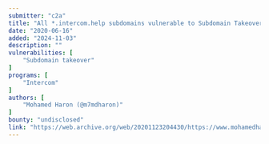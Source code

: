 ```yaml
---
submitter: "c2a"
title: "All *.intercom.help subdomains vulnerable to Subdomain Takeover from intercom Service"
date: "2020-06-16"
added: "2024-11-03"
description: ""
vulnerabilities: [
    "Subdomain takeover"
]
programs: [
    "Intercom"
]
authors: [
    "Mohamed Haron (@m7mdharon)"
]
bounty: "undisclosed"
link: "https://web.archive.org/web/20201123204430/https://www.mohamedharon.com/2020/06/all-intercomhelp-subdomains-vulnerable.html"
---
```




